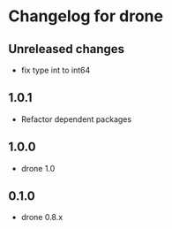 # Changelog for drone

## Unreleased changes

* fix type int to int64

## 1.0.1

- Refactor dependent packages

## 1.0.0

- drone 1.0

## 0.1.0

- drone 0.8.x
